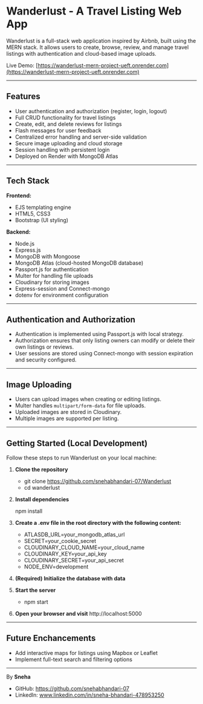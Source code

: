 # Wanderlust - A Travel Listing Web App

Wanderlust is a full-stack web application inspired by Airbnb, built using the MERN stack. It allows users to create, browse, review, and manage travel listings with authentication and cloud-based image uploads.

Live Demo: [https://wanderlust-mern-project-ueft.onrender.com](https://wanderlust-mern-project-ueft.onrender.com)

---

## Features

- User authentication and authorization (register, login, logout)
- Full CRUD functionality for travel listings
- Create, edit, and delete reviews for listings
- Flash messages for user feedback
- Centralized error handling and server-side validation
- Secure image uploading and cloud storage
- Session handling with persistent login
- Deployed on Render with MongoDB Atlas

---

## Tech Stack

**Frontend:**
- EJS templating engine
- HTML5, CSS3
- Bootstrap (UI styling)

**Backend:**
- Node.js
- Express.js
- MongoDB with Mongoose
- MongoDB Atlas (cloud-hosted MongoDB database)
- Passport.js for authentication
- Multer for handling file uploads
- Cloudinary for storing images
- Express-session and Connect-mongo
- dotenv for environment configuration
  

---

## Authentication and Authorization

- Authentication is implemented using Passport.js with local strategy.
- Authorization ensures that only listing owners can modify or delete their own listings or reviews.
- User sessions are stored using Connect-mongo with session expiration and security configured.

---

## Image Uploading

- Users can upload images when creating or editing listings.
- Multer handles `multipart/form-data` for file uploads.
- Uploaded images are stored in Cloudinary.
- Multiple images are supported per listing.

---

## Getting Started (Local Development)

Follow these steps to run Wanderlust on your local machine:

1. **Clone the repository**
   
   - git clone https://github.com/snehabhandari-07/Wanderlust
   - cd wanderlust

2. **Install dependencies**

   npm install

3. **Create a .env file in the root directory with the following content:**
   
    - ATLASDB_URL=your_mongodb_atlas_url
    - SECRET=your_cookie_secret
    - CLOUDINARY_CLOUD_NAME=your_cloud_name
    - CLOUDINARY_KEY=your_api_key
    - CLOUDINARY_SECRET=your_api_secret
    - NODE_ENV=development

4. **(Required) Initialize the database with data**

5. **Start the server**
   - npm start
   
6. **Open your browser and visit**
   http://localhost:5000

---
## Future Enchancements
- Add interactive maps for listings using Mapbox or Leaflet
- Implement full-text search and filtering options

---
By **Sneha**
- GitHub: https://github.com/snehabhandari-07
- LinkedIn: www.linkedin.com/in/sneha-bhandari-478953250




